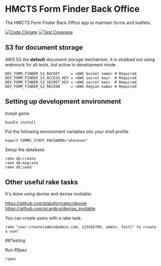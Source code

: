 # HMCTS Form Finder Back Office

The HMCTS Form Finder Back Office app to maintain forms and leaflets.

[![Code Climate](https://lima.codeclimate.com/github/ministryofjustice/hmcts-form-finder-back-office/badges/gpa.svg)](https://lima.codeclimate.com/github/ministryofjustice/hmcts-form-finder-back-office)
[![Test Coverage](https://lima.codeclimate.com/github/ministryofjustice/hmcts-form-finder-back-office/badges/coverage.svg)](https://lima.codeclimate.com/github/ministryofjustice/hmcts-form-finder-back-office/coverage)

## S3 for document storage
AWS S3 the **default** document storage mechanism. It is stubbed out
using webmock for all tests, but active in development mode.

```
DEV_FORM_FINDER_S3_BUCKET     = <AWS bucket name> # Required
DEV_FORM_FINDER_S3_ACCESS_KEY = <AWS secret key>  # Required
DEV_FORM_FINDER_S3_SECRET_KEY = <AWS secret key>  # Required
DEV_FORM_FINDER_S3_REGION     = <AWS Region name> # Required
```


## Setting up development environment

Install gems

```
bundle install
```
Put the following environment variables into your shell profile

```
export COMMS_STAFF_PASSWORD='whatever'
```

Setup the database
```
rake db:create
rake db:migrate
rake db:seed
```

## Other useful rake tasks

It's done using devise and devise invitable:

https://github.com/plataformatec/devise
https://github.com/scambra/devise_invitable

You can create users with a rake task.

```
rake "user:create[admin@admin.com, 123456789, admin, test]" to create a user.
```


##Testing

Run RSpec
```
rspec
```
